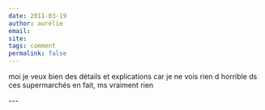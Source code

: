 ```yaml
---
date: 2011-03-19
author: aurélie
email: 
site: 
tags: comment
permalink: false
---
```


<p>moi je veux bien des détails et explications car je ne vois rien d horrible ds ces supermarchés en fait, ms vraiment rien</p>
---